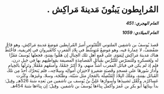 <h1 dir="rtl">المُرابِطون يَبنُونَ مَدينةَ مَراكِش .</h1>

<h5 dir="rtl">العام الهجري:  451

العام الميلادي: 1059

</h5>

<p dir="rtl">قَصدَ يُوسفُ بن تاشفِين الملتوني اللَّمْتُوني أَميرُ المُرابِطين مَوضِعَ مَدينةِ مَراكِش، وهو قاعٌ صَفْصَفٌ، لا عِمارةَ فيه، وهو مَوضِعٌ مُتوسِّطٌ في بِلادِ المَغربِ كالقَيروانِ في إفريقية، فاخْتَطَّ هناك مَدينةَ مَراكِش لِيَقوَى على قَمعِ أَهلِ تلك الجِبالِ إن هَمُّوا بفِتنةٍ، فجعلها يُوسفُ مَقَرًّا له ولِعَسكرِهِ وللتمترّس للتَّتَرُّسِ بقَبائلِ المَصامِدَة المصيفة بمَواطنِهم بها في جَبلِ درن، فلم إذ لم يكن في قبائل المغرب أشدُّ منهم، ولا أَكثرُ جَمْعًا، وأَمنعُهم مَعْقَلًا, ونَزلَها بالخِيامِ وأَدارَ سُورهَا على مَسجدٍ وقَصبَةٍ صَغيرةٍ لاختِزانِ أَموالِه وسِلاحِه،، فلم يَتحرَّك أَحدٌ مِن تلك القَبائل بفِتنةٍ، ومَلَكَ البِلادَ المُتَّصِلَة بالمَجازِ مثل سَبْتَة، وطَنْجَة، وسلا، وغَيرَها، وكَثُرت عَساكرُه, وكَمَّل تَشييدَها وأَسوارَها عَلِيُّ بنُ يُوسف بن تاشفين من بَعدِه سَنةَ 526هـ, وقِيلَ: بدأَ ببِنائِها أبو بكرِ بن عُمرَ وأَكملَ بِناءَها يُوسفُ بن تاشفين. وقِيلَ: إن بِناءَها سَنةَ 454هـ.</p></br>
